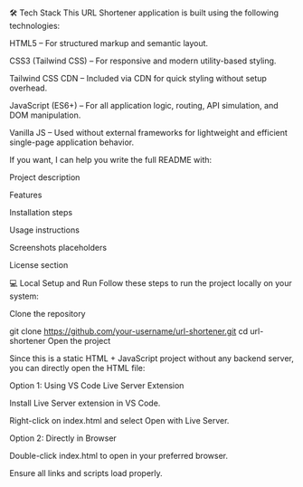 🛠️ Tech Stack
This URL Shortener application is built using the following technologies:

HTML5 – For structured markup and semantic layout.

CSS3 (Tailwind CSS) – For responsive and modern utility-based styling.

Tailwind CSS CDN – Included via CDN for quick styling without setup overhead.

JavaScript (ES6+) – For all application logic, routing, API simulation, and DOM manipulation.

Vanilla JS – Used without external frameworks for lightweight and efficient single-page application behavior.

If you want, I can help you write the full README with:

Project description

Features

Installation steps

Usage instructions

Screenshots placeholders

License section

💻 Local Setup and Run
Follow these steps to run the project locally on your system:

Clone the repository

git clone https://github.com/your-username/url-shortener.git
cd url-shortener
Open the project

Since this is a static HTML + JavaScript project without any backend server, you can directly open the HTML file:

Option 1: Using VS Code Live Server Extension

Install Live Server extension in VS Code.

Right-click on index.html and select Open with Live Server.

Option 2: Directly in Browser

Double-click index.html to open in your preferred browser.

Ensure all links and scripts load properly.
